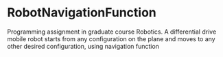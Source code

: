 # RobotNavigationFunction
Programming assignment in graduate course Robotics. A differential drive mobile robot starts from any configuration on the plane and moves to any other desired configuration, using navigation function
